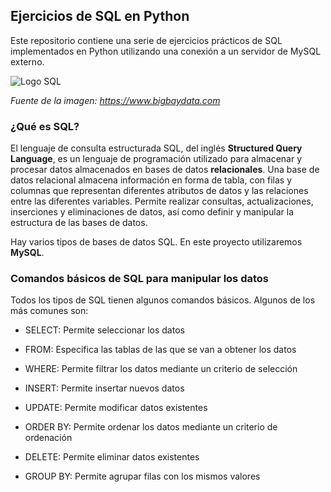 ## Ejercicios de SQL en Python

Este repositorio contiene una serie de ejercicios prácticos de SQL implementados en Python utilizando una conexión a un servidor de MySQL externo.

![Logo SQL](https://upload.wikimedia.org/wikipedia/commons/8/87/Sql_data_base_with_logo.png)

*Fuente de la imagen: https://www.bigbaydata.com*

### ¿Qué es SQL?

El lenguaje de consulta estructurada SQL, del inglés **Structured Query Language**, es un lenguaje de programación utilizado para almacenar y procesar datos almacenados en bases de datos **relacionales**. Una base de datos relacional almacena información en forma de tabla, con filas y columnas que representan diferentes atributos de datos y las relaciones entre las diferentes variables. Permite realizar consultas, actualizaciones, inserciones y eliminaciones de datos, así como definir y manipular la estructura de las bases de datos.

Hay varios tipos de bases de datos SQL. En este proyecto utilizaremos **MySQL**.

### Comandos básicos de SQL para manipular los datos

Todos los tipos de SQL tienen algunos comandos básicos. Algunos de los más comunes son:

- SELECT: Permite seleccionar los datos

- FROM: Especifica las tablas de las que se van a obtener los datos

- WHERE: Permite filtrar los datos mediante un criterio de selección

- INSERT: Permite insertar nuevos datos

- UPDATE: Permite modificar datos existentes

- ORDER BY: Permite ordenar los datos mediante un criterio de ordenación

- DELETE: Permite eliminar datos existentes

- GROUP BY: Permite agrupar filas con los mismos valores

